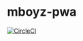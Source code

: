 # mboyz-pwa
[![CircleCI](https://circleci.com/gh/wombat9000/mboyz-pwa.svg?style=shield)](https://circleci.com/gh/wombat9000/mboyz-pwa)
